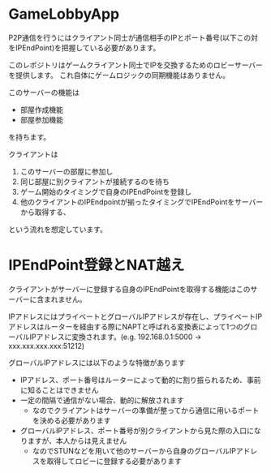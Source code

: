 # GameLobbyApp

P2P通信を行うにはクライアント同士が通信相手のIPとポート番号(以下この対をIPEndPoint)を把握している必要があります。

このレポジトリはゲームクライアント同士でIPを交換するためのロビーサーバーを提供します。
これ自体にゲームロジックの同期機能はありません。

このサーバーの機能は
- 部屋作成機能
- 部屋参加機能

を持ちます。

クライアントは
1. このサーバーの部屋に参加し
2. 同じ部屋に別クライアントが接続するのを待ち
3. ゲーム開始のタイミングで自身のIPEndPointを登録し
4. 他のクライアントのIPEndpointが揃ったタイミングでIPEndPointをサーバーから取得する、

という流れを想定しています。

# IPEndPoint登録とNAT越え

クライアントがサーバーに登録する自身のIPEndPointを取得する機能はこのサーバーに含まれません。

IPアドレスにはプライベートとグローバルIPアドレスが存在し、プライベートIPアドレスはルーターを経由する際にNAPTと呼ばれる変換表によって1つのグローバルIPアドレスに変換されます。(e.g. 192.168.0.1:5000 -> xxx.xxx.xxx.xxx:51212)

グローバルIPアドレスには以下のような特徴があります
- IPアドレス、ポート番号はルーターによって動的に割り振られるため、事前に知ることはできません
- 一定の間隔で通信がない場合、動的に解放されます
  - なのでクライアントはサーバーの準備が整ってから通信に用いるポートを決める必要があります
- グローバルIPアドレス、ポート番号が別クライアントから見た際の入口になりますが、本人からは見えません
  - なのでSTUNなどを用いて他のサーバーから自身のグローバルIPアドレスを取得してロビーに登録する必要があります
